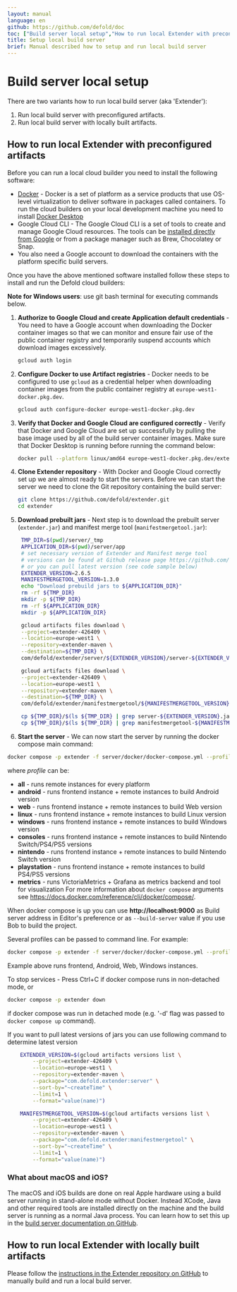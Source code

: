 ```yaml
---
layout: manual
language: en
github: https://github.com/defold/doc
toc: ["Build server local setup","How to run local Extender with preconfigured artifacts"]
title: Setup local build server
brief: Manual described how to setup and run local build server
---
```


# Build server local setup

There are two variants how to run local build server (aka 'Extender'):
1. Run local build server with preconfigured artifacts.
2. Run local build server with locally built artifacts.

## How to run local Extender with preconfigured artifacts

Before you can run a local cloud builder you need to install the following software:

* [Docker](https://www.docker.com/) - Docker is a set of platform as a service products that use OS-level virtualization to deliver software in packages called containers. To run the cloud builders on your local development machine you need to install [Docker Desktop](https://www.docker.com/products/docker-desktop/)
* Google Cloud CLI - The Google Cloud CLI is a set of tools to create and manage Google Cloud resources. The tools can be [installed directly from Google](https://cloud.google.com/sdk/docs/install) or from a package manager such as Brew, Chocolatey or Snap.
* You also need a Google account to download the containers with the platform specific build servers.

Once you have the above mentioned software installed follow these steps to install and run the Defold cloud builders:

**Note for Windows users**: use git bash terminal for executing commands below.

1. __Authorize to Google Cloud and create Application default credentials__ - You need to have a Google account when downloading the Docker container images so that we can monitor and ensure fair use of the public container registry and temporarily suspend accounts which download images excessively.

   ```sh
   gcloud auth login
   ```
2. __Configure Docker to use Artifact registries__ - Docker needs to be configured to use `gcloud` as a credential helper when downloading container images from the public container registry at `europe-west1-docker.pkg.dev`.

   ```sh
   gcloud auth configure-docker europe-west1-docker.pkg.dev
   ```
3. __Verify that Docker and Google Cloud are configured correctly__ - Verify that Docker and Google Cloud are set up successfully by pulling the base image used by all of the build server container images. Make sure that Docker Desktop is running before running the command below:
   ```sh
   docker pull --platform linux/amd64 europe-west1-docker.pkg.dev/extender-426409/extender-public-registry/extender-base-env:latest
   ```
4. __Clone Extender repository__ - With Docker and Google Cloud correctly set up we are almost ready to start the servers. Before we can start the server we need to clone the Git repository containing the build server:
   ```sh
   git clone https://github.com/defold/extender.git
   cd extender
   ```
5. __Download prebuilt jars__ - Next step is to download the prebuilt server (`extender.jar`) and manifest merge tool (`manifestmergetool.jar`):
   ```sh
    TMP_DIR=$(pwd)/server/_tmp
    APPLICATION_DIR=$(pwd)/server/app
    # set necessary version of Extender and Manifest merge tool
    # versions can be found at Github release page https://github.com/defold/extender/releases
    # or you can pull latest version (see code sample below)
    EXTENDER_VERSION=2.6.5
    MANIFESTMERGETOOL_VERSION=1.3.0
    echo "Download prebuild jars to ${APPLICATION_DIR}"
    rm -rf ${TMP_DIR}
    mkdir -p ${TMP_DIR}
    rm -rf ${APPLICATION_DIR}
    mkdir -p ${APPLICATION_DIR}

    gcloud artifacts files download \
    --project=extender-426409 \
    --location=europe-west1 \
    --repository=extender-maven \
    --destination=${TMP_DIR} \
    com/defold/extender/server/${EXTENDER_VERSION}/server-${EXTENDER_VERSION}.jar

    gcloud artifacts files download \
    --project=extender-426409 \
    --location=europe-west1 \
    --repository=extender-maven \
    --destination=${TMP_DIR} \
    com/defold/extender/manifestmergetool/${MANIFESTMERGETOOL_VERSION}/manifestmergetool-${MANIFESTMERGETOOL_VERSION}.jar

    cp ${TMP_DIR}/$(ls ${TMP_DIR} | grep server-${EXTENDER_VERSION}.jar) ${APPLICATION_DIR}/extender.jar
    cp ${TMP_DIR}/$(ls ${TMP_DIR} | grep manifestmergetool-${MANIFESTMERGETOOL_VERSION}.jar) ${APPLICATION_DIR}/manifestmergetool.jar
   ```
7. __Start the server__ - We can now start the server by running the docker compose main command:
```sh
docker compose -p extender -f server/docker/docker-compose.yml --profile <profile> up
```
where *profile* can be:
* **all** - runs remote instances for every platform
* **android** - runs frontend instance + remote instances to build Android version
* **web** - runs frontend instance + remote instances to build Web version
* **linux** - runs frontend instance + remote instances to build Linux version
* **windows** - runs frontend instance + remote instances to build Windows version
* **consoles** - runs frontend instance + remote instances to build Nintendo Switch/PS4/PS5 versions
* **nintendo** - runs frontend instance + remote instances to build Nintendo Switch version
* **playstation** - runs frontend instance + remote instances to build PS4/PS5 versions
* **metrics** - runs VictoriaMetrics + Grafana as metrics backend and tool for visualization
For more information about `docker compose` arguments see https://docs.docker.com/reference/cli/docker/compose/.

When docker compose is up you can use **http://localhost:9000** as Build server address in Editor's preference or as `--build-server` value if you use Bob to build the project.

Several profiles can be passed to command line. For example:
```sh
docker compose -p extender -f server/docker/docker-compose.yml --profile android --profile web --profile windows up
```
Example above runs frontend, Android, Web, Windows instances.

To stop services - Press Ctrl+C if docker compose runs in non-detached mode, or 
```sh
docker compose -p extender down
```
if docker compose was run in detached mode (e.g. '-d' flag was passed to `docker compose up` command).

If you want to pull latest versions of jars you can use following command to determine latest version
```sh
    EXTENDER_VERSION=$(gcloud artifacts versions list \
        --project=extender-426409 \
        --location=europe-west1 \
        --repository=extender-maven \
        --package="com.defold.extender:server" \
        --sort-by="~createTime" \
        --limit=1 \
        --format="value(name)")

    MANIFESTMERGETOOL_VERSION=$(gcloud artifacts versions list \
        --project=extender-426409 \
        --location=europe-west1 \
        --repository=extender-maven \
        --package="com.defold.extender:manifestmergetool" \
        --sort-by="~createTime" \
        --limit=1 \
        --format="value(name)")
```

### What about macOS and iOS?

The macOS and iOS builds are done on real Apple hardware using a build server running in stand-alone mode without Docker. Instead XCode, Java and other required tools are installed directly on the machine and the build server is running as a normal Java process. You can learn how to set this up in the [build server documentation on GitHub](https://github.com/defold/extender?tab=readme-ov-file#running-as-a-stand-alone-server-on-macos).


## How to run local Extender with locally built artifacts

Please follow the [instructions in the Extender repository on GitHub](https://github.com/defold/extender) to manually build and run a local build server.